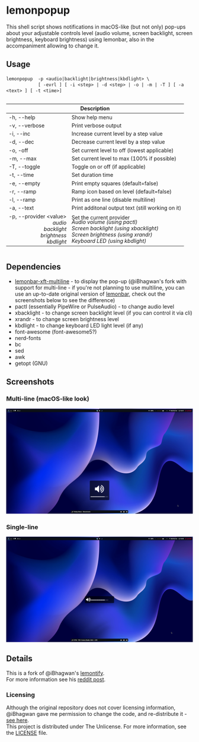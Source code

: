 # lemonpopup

This shell script shows notifications in macOS-like (but not only) pop-ups about your adjustable controls level (audio volume, screen backlight, screen brightness, keyboard brightness) using lemonbar, also in the accompaniment allowing to change it.

## Usage

```
lemonpopup  -p <audio|backlight|brightness|kbdlight> \
            [ -evrl ] [ -i <step> | -d <step> | -o | -m | -T ] [ -a <text> ] [ -t <time>]
```

<div class="table-wrapper" style="overflow-x: scroll;" markdown="block">
    <table>
        <thead>
            <tr>
                <th colspan="2" style="/*text-align:center;*/" >Description</th>
            </tr>
        </thead>
        <tbody>
            <tr>
                <td>-h, --help</td>
                <td>Show help menu</td>
            </tr>
            <tr>
                <td>-v, --verbose</td>
                <td>Print verbose output</td>
            </tr>
            <tr>
                <td>-i, --inc</td>
                <td>Increase current level by a step value</td>
            </tr>
            <tr>
                <td>-d, --dec</td>
                <td>Decrease current level by a step value</td>
            </tr>
            <tr>
                <td>-o, -off</td>
                <td>Set current level to off (lowest applicable)</td>
            </tr>
            <tr>
                <td>-m, --max</td>
                <td>Set current level to max (100% if possible)</td>
            </tr>
            <tr>
                <td>-T, --toggle</td>
                <td>Toggle on or off (if applicable)</td>
            </tr>
            <tr>
                <td>-t, --time</td>
                <td>Set duration time</td>
            </tr>
            <tr>
                <td>-e, --empty</td>
                <td>Print empty squares (default=false)</td>
            </tr>
            <tr>
                <td>-r, --ramp</td>
                <td>Ramp icon based on level (default=false)</td>
            </tr>
            <tr>
                <td>-l, --ramp</td>
                <td>Print as one line (disable multiline)</td>
            </tr>
            <tr>
                <td>-a, --text</td>
                <td>Print additonal output text (still working on it)</td>
            </tr>
            <tr>
                <td>
                    -p, --provider &#60;value&#62;
                    <div style="text-align: right;">
                        <em>audio<br>backlight<br>brightness<br>kbdlight</em>
                    </div>
                </td>
                <td style="position:relative;">
                    <div style="position:absolute; top:5px;">
                        Set the current provider
                    </div>
                    <div style="position:absolute; bottom:5px;">
                        <em>Audio volume (using pactl)<br>Screen backlight (using xbacklight)<br>Screen brightness (using xrandr)<br>Keyboard LED (using kbdlight)</em>
                    </div>
                </td>
            </tr>
        </tbody>
    </table>
</div>

## Dependencies

- [lemonbar-xft-multiline](https://github.com/ibhagwan/bar) - to display the pop-up (@iBhagwan's fork with support for multi-line - if you're not planning to use multiline, you can use an up-to-date original version of [lemonbar](https://github.com/lemonboy/bar), check out the screenshots below to see the difference)
- pactl (essentially PipeWire or PulseAudio) - to change audio level
- xbacklight - to change screen backlight level (if you can control it via cli)
- xrandr - to change screen brightness level
- kbdlight - to change keyboard LED light level (if any)
- font-awesome (font-awesome5?)
- nerd-fonts
- bc
- sed
- awk
- getopt (GNU)

## Screenshots

### Multi-line (macOS-like look)
![multi-line](/screenshots/multi-line-showcase.png)

### Single-line
![single-line-uncompleted](/screenshots/single-line-showcase-uncompleted.png)

## Details

This is a fork of @iBhagwan's [lemontify](https://github.com/ibhagwan/lemontify).<br>
For more information see his [reddit post](https://www.reddit.com/r/unixporn/comments/f8mhku/lemonbar_lemontify_osxinspired_notification/).

### Licensing

Although the original repository does not cover licensing information, @iBhagwan gave me permission to change the code, and re-distribute it - [see here](https://github.com/ibhagwan/lemontify/issues/4#issuecomment-1188837855).<br>
This project is distributed under The Unlicense. For more information, see the [LICENSE](/LICENSE) file.